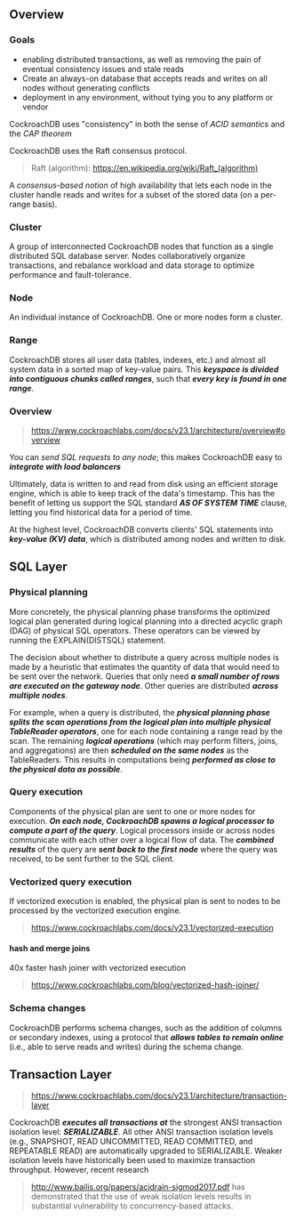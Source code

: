 ## Overview
### Goals
- enabling distributed transactions, as well as removing the pain of eventual consistency issues and stale reads
- Create an always-on database that accepts reads and writes on all nodes without generating conflicts
- deployment in any environment, without tying you to any platform or vendor

CockroachDB uses "consistency" in both the sense of *ACID semantics* and the *CAP theorem*

CockroachDB uses the Raft consensus protocol.
> Raft (algorithm): https://en.wikipedia.org/wiki/Raft_(algorithm)

A *consensus-based notion* of high availability that lets each node in the cluster handle reads and writes for a subset of the stored data (on a per-range basis).

### Cluster
A group of interconnected CockroachDB nodes that function as a single distributed SQL database server. Nodes collaboratively organize transactions, and rebalance workload and data storage to optimize performance and fault-tolerance.

### Node
An individual instance of CockroachDB. One or more nodes form a cluster.

### Range
CockroachDB stores all user data (tables, indexes, etc.) and almost all system data in a sorted map of key-value pairs. This ***keyspace is divided into contiguous chunks called ranges***, such that ***every key is found in one range***.

### Overview
> https://www.cockroachlabs.com/docs/v23.1/architecture/overview#overview

You can *send SQL requests to any node*; this makes CockroachDB easy to ***integrate with load balancers***

Ultimately, data is written to and read from disk using an efficient storage engine, which is able to keep track of the data's timestamp. This has the benefit of letting us support the SQL standard ***AS OF SYSTEM TIME*** clause, letting you find historical data for a period of time.

At the highest level, CockroachDB converts clients' SQL statements into ***key-value (KV) data***, which is distributed among nodes and written to disk.

## SQL Layer
### Physical planning
More concretely, the physical planning phase transforms the optimized logical plan generated during logical planning into a directed acyclic graph (DAG) of physical SQL operators. These operators can be viewed by running the EXPLAIN(DISTSQL) statement.

The decision about whether to distribute a query across multiple nodes is made by a heuristic that estimates the quantity of data that would need to be sent over the network. Queries that only need ***a small number of rows are executed on the gateway node***. Other queries are distributed ***across multiple nodes***.

For example, when a query is distributed, the ***physical planning phase splits the scan operations from the logical plan into multiple physical TableReader operators***, one for each node containing a range read by the scan. The remaining ***logical operations*** (which may perform filters, joins, and aggregations) are then ***scheduled on the same nodes*** as the TableReaders. This results in computations being ***performed as close to the physical data as possible***.

### Query execution
Components of the physical plan are sent to one or more nodes for execution. ***On each node, CockroachDB spawns a logical processor to compute a part of the query***. Logical processors inside or across nodes communicate with each other over a logical flow of data. The ***combined results*** of the query are ***sent back to the first node*** where the query was received, to be sent further to the SQL client.

### Vectorized query execution
If vectorized execution is enabled, the physical plan is sent to nodes to be processed by the vectorized execution engine.
> https://www.cockroachlabs.com/docs/v23.1/vectorized-execution
#### hash and merge joins
40x faster hash joiner with vectorized execution
> https://www.cockroachlabs.com/blog/vectorized-hash-joiner/

### Schema changes
CockroachDB performs schema changes, such as the addition of columns or secondary indexes, using a protocol that ***allows tables to remain online*** (i.e., able to serve reads and writes) during the schema change.

## Transaction Layer
> https://www.cockroachlabs.com/docs/v23.1/architecture/transaction-layer

CockroachDB ***executes all transactions at*** the strongest ANSI transaction isolation level: ***SERIALIZABLE***. All other ANSI transaction isolation levels (e.g., SNAPSHOT, READ UNCOMMITTED, READ COMMITTED, and REPEATABLE READ) are automatically upgraded to SERIALIZABLE. Weaker isolation levels have historically been used to maximize transaction throughput. However, recent research
> http://www.bailis.org/papers/acidrain-sigmod2017.pdf
has demonstrated that the use of weak isolation levels results in substantial vulnerability to concurrency-based attacks.
























